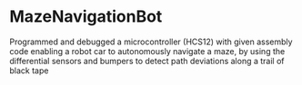 # MazeNavigationBot
Programmed and debugged a microcontroller (HCS12) with given assembly code enabling a robot car to autonomously navigate a maze, by using the differential sensors and bumpers to detect path deviations along a trail of black tape
